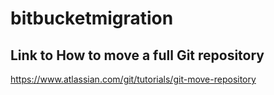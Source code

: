 # bitbucketmigration

## Link to How to move a full Git repository
https://www.atlassian.com/git/tutorials/git-move-repository
